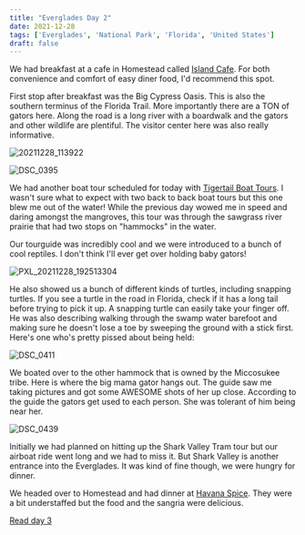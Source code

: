```yaml
---
title: "Everglades Day 2"
date: 2021-12-28
tags: ['Everglades', 'National Park', 'Florida', 'United States']
draft: false
---
```


We had breakfast at a cafe in Homestead called [Island Cafe](https://www.islandcafeecity.com/). For both convenience and comfort of easy diner food, I'd recommend this spot.

First stop after breakfast was the Big Cypress Oasis. This is also the southern terminus of the Florida Trail. More importantly there are a TON of gators here. Along the road is a long river with a boardwalk and the gators and other wildlife are plentiful. The visitor center here was also really informative.

![20211228_113922](/images/20211228_113922.png)

![DSC_0395](/images/DSC_0395.png)

We had another boat tour scheduled for today with [Tigertail Boat Tours](http://www.tigertailairboattours.com/). I wasn't sure what to expect with two back to back boat tours but this one blew me out of the water! While the previous day wowed me in speed and daring amongst the mangroves, this tour was through the sawgrass river prairie that had two stops on "hammocks" in the water.

Our tourguide was incredibly cool and we were introduced to a bunch of cool reptiles. I don't think I'll ever get over holding baby gators!

![PXL_20211228_192513304](/images/PXL_20211228_192513304.png)

He also showed us a bunch of different kinds of turtles, including snapping turtles. If you see a turtle in the road in Florida, check if it has a long tail before trying to pick it up. A snapping turtle can easily take your finger off. He was also describing walking through the swamp water barefoot and making sure he doesn't lose a toe by sweeping the ground with a stick first. Here's one who's pretty pissed about being held:

![DSC_0411](/images/DSC_0411.png)

We boated over to the other hammock that is owned by the Miccosukee tribe. Here is where the big mama gator hangs out. The guide saw me taking pictures and got some AWESOME shots of her up close. According to the guide the gators get used to each person. She was tolerant of him being near her. 

![DSC_0439](/images/DSC_0439.png)

Initially we had planned on hitting up the Shark Valley Tram tour but our airboat ride went long and we had to miss it. But Shark Valley is another entrance into the Everglades. It was kind of fine though, we were hungry for dinner. 

We headed over to Homestead and had dinner at [Havana Spice](https://www.instagram.com/havanaspicerestaurant/?hl=en). They were a bit understaffed but the food and the sangria were delicious. 

[Read day 3](../everglades_day_3/)
